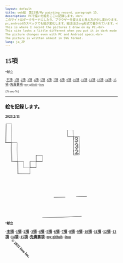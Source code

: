 ```yaml
---
layout: default
title: web絵　第15項/My painting record, paragraph 15.
description: PCで描いた絵をここに記録します。<br>
このサイトはダークモードにしたり、ブラウザーを変えると見え方が少し変わります。<br> 
pc,androidのスペックでも絵が変化します。絵はほぼsvg形式で書かれています。<br>
This is where I record the pictures I draw on my PC.<br>
This site looks a little different when you put it in dark mode or change browsers.<br>
The picture changes even with PC and Android specs.<br>
The picture is written almost in SVG format.
lang: ja_JP
---
```

<hedar>
<h1>15項</h1>
  <nav aria-label="サイト内メニュー">
 <p>*献立</p>
    -<a href="https://itou332.github.io/top_page/">主項</a>
    -<a href="https://itou332.github.io/">1項</a>
    -<a href="https://itou332.github.io/itou332a.github.io/">2項</a>
    -<a href="https://itou332.github.io/diary">3項</a>
    -<a href="https://itou332.github.io/today/">4項</a>
    -<a href="https://itou332.github.io/challenge/">5項</a>
    -<a href="https://itou332.github.io/nontitle/">6項</a>
    -<a href="https://itou332.github.io/elaboration/">7項</a>
    -<a href="https://itou332.github.io/analog/">8項</a>
    -<a href="https://itou332.github.io/culture/">9項</a>
    -<a href="https://itou332.github.io/walk/">10項</a>
    -<a href="https://itou332.github.io/pine/">11項</a>
    -<a href="https://itou332.github.io/banboo/">12項</a>
    -<a href="https://itou332.github.io/pulm/">13項</a>
    -<a href="https://itou332.github.io/cypress/">14項</a>
    -<a href="https://itou332.github.io/Thujopsis-dolabrata-SIEBOLD-et-ZUCCARINI/">15項</a>
    -<a href="https://itou332.github.io/Privacy-policy/">免責事項</a>
    -<a href="https://github.com/itou332">my github</a>
    -<a href="http://itou33good.starfree.jp/">itou</a>
       </nav>
</hedar>
<head>
<!-- Global site tag (gtag.js) - Google Analytics -->
<script async src="https://www.googletagmanager.com/gtag/js?id=G-REM6WSLP19"></script>
<script>
  window.dataLayer = window.dataLayer || [];
  function gtag(){dataLayer.push(arguments);}
  gtag('js', new Date());

  gtag('config', 'G-YWDRL1ZXBE');
</script>
<link rel="stylesheet" href="style.css">
<style>BODY,DIV,TABLE,THEAD,TBODY,TFOOT,TR,TH,TD,P { font-family:"Times New Roman"; font-size:x-small ;}svg,script {margin: 0 auto;  /* ボックス中央寄せ */}</style>
<?xml version="1.0" encoding="UTF-8" standalone="no"?>
<!-- Created with Inkscape (http://www.inkscape.org/) -->
<!-- Favicon head tag -->
<link rel="icon" type="img/x-icon" href="./favicon.png">
<link rel="apple-touch-icon" href="./images/favicon.png" sizes="180x180">
<link rel="icon" type="image/png" href="./images/favicon.png" sizes="192x192">
<link rel="shortcut icon" type="image/x-icon" href="favicon.ico">
<meta name="keywords" content="painting record,記録,15項,nottitle">
{% seo %}
</head>
<body>
<hr>
<h2>絵を記録します。</h2>
<h3>2023.2/11<h3>


<svg id="svg5" width="69.042mm" height="79.682mm" version="1.1" viewBox="0 0 69.042 79.682" xmlns="http://www.w3.org/2000/svg">
 <g id="layer1" transform="translate(-10.158 -63.615)">
  <g id="strokes" transform="matrix(.18593 0 0 .18593 -136.93 -19.298)" fill="none" stroke="#000" stroke-linejoin="round" stroke-width=".8">
   <path id="path9" d="m1073.2 475.05 0.64-1e-3 20-0.044 6.148-0.013 0.272 9.996 0.271 9.997 0.223 8.193 0.013 0.496 0.437-2e-3 26.332-0.145 0.646 19.99 0.28 8.642 0.323 9.994 0.323 9.995 0.28 8.68-0.365 9.993-0.366 9.994-0.267 7.309-0.042 1.144"/>
   <path id="path11" d="m1101.5 589.68 0.614-19.99 0.262-8.537-0.271-9.996-0.272-9.996-0.238-8.768-0.271-9.997-0.272-9.996-0.237-8.729-20 0.11-6.936 0.038"/>
   <path id="path13" d="m1052 872.7 79.908-3.824 6.772-0.325-9.988 0.478-29.966 1.431-3.17 0.151-39.955 1.916-3.601 0.173"/>
   <path id="path15" d="m1052 872.7-19.998 0.306-9.999 0.154-15.934 0.244-19.998 0.31-9.999 0.156-9.999 0.155-6.088 0.094 19.998-0.308 9.998-0.155 29.997-0.462 9.999-0.155 19.997-0.308 2.026-0.031"/>
   <path id="path17" d="m794.27 446.38 12.743-0.014 10-0.012 3.736-4e-3 -0.271 9.996-0.272 9.997-0.235 8.65-0.271 9.996-0.271 9.997-0.236 8.689-0.272 9.996-0.271 9.997-0.217 7.989-0.02 0.739 2.554 0.023 20 0.176 4.529 0.04-0.22 9.998-0.219 9.997-0.195 8.858 0.248 9.997 0.249 9.996 0.214 8.621 0.249 9.996 0.248 9.997 0.177 7.121 0.035 1.421 2.4 0.014 10 0.06 10 0.061 5.94 0.035 0.187 9.999 0.187 9.998 0.158 8.489 10 0.07 18.223 0.129 0.125 10 0.124 9.999 0.083 6.609 0.022 1.827"/>
   <path id="path19" d="m903.73 675.92-19.999-0.162-8.048-0.066-19.999-0.162-7.99-0.065"/>
   <path id="path21" d="m819.38 618.13-0.614-19.99-0.26-8.459-0.614-19.99-0.262-8.537 0.271-9.996 0.272-9.996 0.238-8.769-20-0.176-6.915-0.06"/>
   <path id="path23" d="m905.31 645.89-1.931 1.597"/>
   <path id="path25" d="m1102.3 574.38 0.307-9.995 0.019-0.627 0.109-3.543-0.097-3.57-0.194-7.137-0.092-3.566-0.098-3.566-0.1-3.57-0.092-3.564-0.102-3.568-0.097-3.565-0.194-7.128"/>
   <path id="path27" d="m1101.3 506.73-0.083-3.064"/>
   <path id="path29" d="m1101.5 513.86-0.092-3.56-0.102-3.564 0.194 7.124"/>
   <path id="path31" d="m1101.7 520.98-0.091-3.56-0.102-3.565 0.193 7.125"/>
   <path id="path33" d="m1064.4 781.22-9.999 0.118-10 0.119-6.021 0.071-9.999 0.123-9.999 0.122-6.068 0.074 10-0.12 9.999-0.121 9.999-0.12 9.999-0.121 10-0.12 2.089-0.025"/>
   <path id="path35" d="m1162.4 777.55-9.993 0.372-9.993 0.371-4.321 0.161-9.993 0.376-9.992 0.375-4.456 0.168 19.986-0.748 9.993-0.373 9.993-0.374 8.776-0.328"/>
   <path id="path37" d="m1073.2 475.05 0.219 9.998 0.22 9.997 0.192 8.777 0.631-0.501"/>
   <path id="path39" d="m1100.8 503.18-10 0.054-10 0.055-6.292 0.034-0.22-9.998-0.22-9.997-0.182-8.277"/>
   <path id="path41" d="m931.48 619.15-8e-3 -1.395-0.063-10-0.062-9.999-0.045-7.229 1.732 9e-3 10 0.049 10 0.05 6.966 0.035v28.652"/>
   <path id="path43" d="m903.02 618.97 1.954 0.012 10 0.06 9.999 0.061 6.506 0.039 0.063 10 0.062 9.999 0.043 6.931 0.01 1.613"/>
   <path id="path45" d="m931.66 647.69-19.999-0.142-6.332-0.045-1.951-0.014-0.02-1.61-0.124-10-0.125-9.999-0.086-6.905"/>
   <path id="path47" d="m960 619.32-10-0.061-10-0.06-6.79-0.041-1.73-0.01 1.721-1.384"/>
   <path id="path49" d="m821.94 616.76-0.306-9.996-0.306-9.995-0.252-8.244-0.306-9.995-0.306-9.996-0.255-8.32 0.271-9.996 0.271-9.997 0.211-7.808"/>
   <path id="path51" d="m1128.4 589.26-9.998 0.154-9.999 0.155-6.899 0.106 0.418-1.153"/>
   <path id="path53" d="m1105.3 588.48-3.345 0.051 0.108-3.535"/>
   <path id="path55" d="m1102.3 574.38-0.105 3.542-0.222 7.069 0.114-3.533 0.108-3.536"/>
   <path id="path57" d="m1102.3 574.38 0.113-3.537 0.108-3.539-0.221 7.076"/>
   <path id="path59" d="m794.27 531.44-2.771 0.714 0.646-19.99 0.279-8.642 0.323-9.995 0.323-9.994 0.278-8.604 0.323-9.995 0.323-9.994 0.277-8.566"/>
   <path id="path61" d="m850.04 673.66-2.348 1.805-0.249-9.997-0.248-9.997-0.208-8.385-0.249-9.997-0.248-9.996-0.211-8.463-19.996-0.374-6.904-0.13 2.563-1.367 19.996 0.37 4.306 0.08"/>
   <path id="path63" d="m797.01 446.37-0.322 9.995-0.323 9.995-0.267 8.29-0.322 9.994-0.323 9.995-0.27 8.387-0.323 9.994-0.322 9.995-0.272 8.424 20 0.174 4.164 0.037"/>
   <path id="path65" d="m904.98 618.99 0.123 9.999 0.124 10 0.085 6.906 10 0.07 10 0.071 6.341 0.044"/>
   <path id="path67" d="m933.03 590.53 0.061 10 0.062 9.999 0.044 7.231 10 0.059 10 0.06 6.799 0.041"/>
   <path id="path69" d="m848.68 618.65 0.247 9.997 0.248 9.997 0.169 6.858 0.247 9.997 0.248 9.997 0.202 8.17 19.999 0.162 7.779 0.062 20 0.162 5.888 0.047"/>
   <path id="path71" d="m1121.9 588.22-3.335 0.045-3.333 0.051"/>
   <path id="path73" d="m1111.9 588.37 3.338-0.057 6.668-0.096"/>
   <path id="path75" d="m1128.4 588.12-3.156 0.049-3.33 0.051-10.006 0.153"/>
   <path id="path77" d="m1111.9 588.37-3.342 0.046-3.341 0.056 6.683-0.102"/>
   <path id="path79" d="m1119.6 560.01-3.355 0.04"/>
   <path id="path81" d="m1116.1 563.59 3.352-0.042"/>
   <path id="path83" d="m1114.6 506.66 3.322-0.02"/>
   <path id="path85" d="m1118.7 531.53-3.337 0.029"/>
   <path id="path87" d="m1115.5 535.12 3.339-0.03"/>
   <path id="path89" d="m1119 542.21-1e-3 -0.016-0.107-3.544 3.339-0.032"/>
   <path id="path91" d="m1118.9 538.65-3.342 0.032"/>
   <path id="path93" d="m1122.3 538.62 0.11 3.558"/>
   <path id="path95" d="m1116.1 556.49 3.353-0.039v-0.07l-0.107-3.492"/>
   <path id="path97" d="m1122.7 552.85 0.11 3.56"/>
   <path id="path99" d="m1112.6 549.4-1e-3 -0.043v-4e-3l-0.102-3.517 3.09-0.032 0.259-2e-3"/>
   <path id="path101" d="m1118.2 513.75-0.105-3.449v-0.106l-3.324 0.02"/>
   <path id="path103" d="m1121.4 510.17 0.11 3.553"/>
   <path id="path105" d="m1121.9 527.94-3.333 0.027-0.106-3.505v-0.052"/>
   <path id="path107" d="m1115.3 528 3.335-0.028"/>
   <path id="path109" d="m1121.8 524.39 0.111 3.556"/>
   <path id="path111" d="m1115.1 520.88-0.272 2e-3 -3.061 0.023-0.101-3.473v-0.086"/>
   <path id="path113" d="m1119.2 570.62v-0.125l0.117-3.409 3.347-0.043"/>
   <path id="path115" d="m1119.3 567.09-3.351 0.043"/>
   <path id="path117" d="m1122.7 567.04-0.124 3.532"/>
   <path id="path119" d="m1109 542.31-1e-3 -0.016-0.101-3.548 3.347-0.032v-3e-3l-0.103-3.547v-0.012"/>
   <path id="path121" d="m1111.9 528.07 3.067-0.062 0.269-5e-3 1e-3 0.039v3e-3l0.105 3.517-0.267 3e-3 -3.073 0.026-0.102-3.518v-0.042l-3.34 0.028-0.1-3.509-1e-3 -0.053"/>
   <path id="path123" d="m1112.1 535.15 3.342-0.031"/>
   <path id="path125" d="m1112.4 542.27-3.349 0.034"/>
   <path id="path127" d="m1115.6 538.68-0.263 2e-3 -3.082 0.03 0.104 3.562-3.35 0.018"/>
   <path id="path129" d="m1111.3 506.8 3.32-0.14v0.12l0.102 3.435-0.279 2e-3 -3.047 0.019-0.1-3.427v-0.13"/>
   <path id="path131" d="m1111.5 513.79-3.331 0.022-0.098-3.444v-0.115l3.063-0.019 0.266-2e-3"/>
   <path id="path133" d="m1111.3 506.68 3.324-0.019"/>
   <path id="path135" d="m1111.6 517.35 3.056-0.021 0.275-2e-3"/>
   <path id="path137" d="m1108.1 510.36 3.061-0.118 0.265-0.01v0.116l0.1 3.442"/>
   <path id="path139" d="m1109.2 570.75v-0.127l0.11-3.411 3.356-0.043v-0.121l0.112-3.417 3.097-0.039 0.259-3e-3 -0.115 3.416-1e-3 9e-3v0.112"/>
   <path id="path141" d="m1116.2 560.05-3.358 0.041v-0.091l-0.101-3.475 3.103-0.036 0.253-3e-3 0.103 3.48v0.084l-3.361-0.044"/>
   <path id="path143" d="m1112.5 570.71-3.353 0.045"/>
   <path id="path145" d="m1116 567.13-0.26 3e-3 -3.092 0.04-0.117 3.536-3.349-0.082"/>
   <path id="path147" d="m1112.2 581.31v-0.179l0.11-3.354 3.346-0.047v-0.152l0.114-3.381 3.345-0.046 0.01-0.138 0.116-3.394 3.345-0.045-3.34-0.08"/>
   <path id="path149" d="m1108.7 584.89 0.01-0.181v-0.013l0.108-3.34 3.345-0.048"/>
   <path id="path151" d="m1112.1 584.84-3.343 0.05"/>
   <path id="path153" d="m1115.4 584.79-3.34 0.05"/>
   <path id="path155" d="m1122.2 581.17 3.334-0.048"/>
   <path id="path157" d="m1125.4 584.64-3.332 0.05"/>
   <path id="path159" d="m1125.5 581.12-0.126 3.526-3.326-0.127"/>
   <path id="path161" d="m1118.7 584.74-3.338 0.049"/>
   <path id="path163" d="m1122.1 584.69-3.335 0.05"/>
   <path id="path165" d="m1122.6 570.58-0.124 3.532"/>
   <path id="path167" d="m1108.5 524.49 3.338-0.026"/>
   <path id="path169" d="m1108.5 524.55 3.337-0.079 0.103 3.56 3.069-0.026 0.269-2e-3"/>
   <path id="path171" d="m1121.7 520.83 0.11 3.556"/>
   <path id="path173" d="m1115.3 528.04 3.334-0.067v0.039l0.107 3.519"/>
   <path id="path175" d="m1118.2 513.84 3.32-0.115 0.111 3.555-3.326 0.023-0.105-3.463v-0.092l3.323-0.023"/>
   <path id="path177" d="m1115 517.32 3.328-0.024"/>
   <path id="path179" d="m1109.4 556.57v-0.076l-0.099-3.49 3.356-0.038"/>
   <path id="path181" d="m1115.9 549.36-0.257 3e-3 -3.095 0.033"/>
   <path id="path183" d="m1112.8 556.53-0.239 3e-3 -3.119 0.036"/>
   <path id="path185" d="m1112.7 552.96 0.102 3.489v0.076l-0.239-2e-3 -3.121-0.03"/>
   <path id="path187" d="m1119.4 552.83 3.35 0.02-3.349 0.037-1e-3 -0.057-0.107-3.504 3.346-0.036 0.111 3.56"/>
   <path id="path189" d="m1119.5 556.38 3.352 0.031-3.35 0.039 0.108 3.563-3.358-0.044"/>
   <path id="path191" d="m1122.4 542.17 0.111 3.559"/>
   <path id="path193" d="m1112.6 549.36 3.096 6e-3 0.257 1e-3v-0.047l-0.104-3.515 3.346-0.035-1e-3 -0.03-0.107-3.53 3.341-0.034-3.342 0.018"/>
   <path id="path195" d="m1115.5 535.13 3.339-0.042 0.109 3.557v2e-3l-3.342 0.03"/>
   <path id="path197" d="m1119.3 549.33-3.348 0.036"/>
   <path id="path199" d="m1119.2 545.74 3.345-5e-3 -3.344 0.035 0.107 3.518 1e-3 0.043-3.35-7e-3"/>
   <path id="path201" d="m1114.6 506.78 3.318-0.14 0.108 3.555 3.321-0.021-3.318 0.127"/>
   <path id="path203" d="m1118.5 524.47 3.328-0.078-3.33 0.026-0.106-3.491v-0.066l-3.331 0.025-0.103-3.471v-0.086l-0.275 8e-3 -3.054 0.095"/>
   <path id="path205" d="m1115 517.4 3.326-0.103v0.079l0.106 3.477 3.328-0.025-3.326 0.091"/>
   <path id="path207" d="m1119.5 563.55-0.117 3.424v0.112l-3.347-0.069"/>
   <path id="path209" d="m1119 577.68-3.342 0.047-0.113 3.353-0.01 0.179"/>
   <path id="path211" d="m1115.5 581.26 3.34-0.049"/>
   <path id="path213" d="m1115.4 584.61 3.332 0.13 0.01-0.179v-0.015l0.115-3.336 3.041-0.044 0.297-4e-3 -0.118 3.351-0.01 0.177"/>
   <path id="path215" d="m1119.1 574.01 3.337 0.093-3.342 0.045-0.122 3.532-3.337-0.105"/>
   <path id="path217" d="m1112.1 584.84 0.01-0.18v-0.014l0.11-3.338 3.343-0.048-0.113 3.337v0.014l-0.01 0.179"/>
   <path id="path219" d="m1115.5 581.26-3.338-0.118"/>
   <path id="path221" d="m1112.1 584.84-3.337-0.131"/>
   <path id="path223" d="m1115.6 538.68v-3e-3l-0.106-3.546v-0.012"/>
   <path id="path225" d="m1115.5 535.12-3.342 0.042"/>
   <path id="path227" d="m1112.1 584.66 3.334 0.13"/>
   <path id="path229" d="m1112.2 538.71 3.082-0.027 0.263-2e-3"/>
   <path id="path231" d="m1118.7 584.56 3.329 0.129"/>
  </g>
 </g>
</svg>


<footer>
  <nav aria-label="サイト内メニュー">
 <p>*献立</p>
    -<a href="https://itou332.github.io/top_page/">主項</a>
    -<a href="https://itou332.github.io/">1項</a>
    -<a href="https://itou332.github.io/itou332a.github.io/">2項</a>
    -<a href="https://itou332.github.io/diary">3項</a>
    -<a href="https://itou332.github.io/today/">4項</a>
    -<a href="https://itou332.github.io/challenge/">5項</a>
    -<a href="https://itou332.github.io/nontitle/">6項</a>
    -<a href="https://itou332.github.io/elaboration/">7項</a>
    -<a href="https://itou332.github.io/analog/">8項</a>
    -<a href="https://itou332.github.io/culture/">9項</a>
    -<a href="https://itou332.github.io/walk/">10項</a>
    -<a href="https://itou332.github.io/pine/">11項</a>
    -<a href="https://itou332.github.io/banboo/">12項</a>
    -<a href="https://itou332.github.io/pulm/">13項</a>
    -<a href="https://itou332.github.io/cypress/">14項</a>
    -<a href="https://itou332.github.io/Thujopsis-dolabrata-SIEBOLD-et-ZUCCARINI/">15項</a>
    -<a href="https://itou332.github.io/Privacy-policy/">免責事項</a>
    -<a href="https://github.com/itou332">my github</a>
    -<a href="http://itou33good.starfree.jp/">itou</a>
       </nav>
 <svg xmlns="http://www.w3.org/2000/svg" width="200" height="250">
                <text x="0" y="30" transform="rotate(45 40,40)">
                © 2022 itou Inc.
                </text>
              </svg>
</footer>